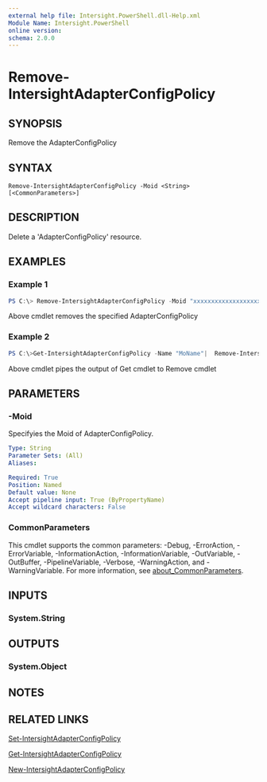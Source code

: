 ```yaml
---
external help file: Intersight.PowerShell.dll-Help.xml
Module Name: Intersight.PowerShell
online version:
schema: 2.0.0
---
```


# Remove-IntersightAdapterConfigPolicy

## SYNOPSIS
Remove the AdapterConfigPolicy

## SYNTAX

```
Remove-IntersightAdapterConfigPolicy -Moid <String> [<CommonParameters>]
```

## DESCRIPTION
Delete a &apos;AdapterConfigPolicy&apos; resource.

## EXAMPLES

### Example 1
```powershell
PS C:\> Remove-IntersightAdapterConfigPolicy -Moid "xxxxxxxxxxxxxxxxxxxxxxxxxxx"
```
Above cmdlet removes the specified AdapterConfigPolicy 

### Example 2
```powershell
PS C:\>Get-IntersightAdapterConfigPolicy -Name "MoName"|  Remove-IntersightAdapterConfigPolicy
```
Above cmdlet pipes the output of Get cmdlet to Remove cmdlet

## PARAMETERS

### -Moid
Specifyies the Moid of AdapterConfigPolicy.

```yaml
Type: String
Parameter Sets: (All)
Aliases:

Required: True
Position: Named
Default value: None
Accept pipeline input: True (ByPropertyName)
Accept wildcard characters: False
```

### CommonParameters
This cmdlet supports the common parameters: -Debug, -ErrorAction, -ErrorVariable, -InformationAction, -InformationVariable, -OutVariable, -OutBuffer, -PipelineVariable, -Verbose, -WarningAction, and -WarningVariable. For more information, see [about_CommonParameters](http://go.microsoft.com/fwlink/?LinkID=113216).

## INPUTS

### System.String

## OUTPUTS

### System.Object
## NOTES

## RELATED LINKS

[Set-IntersightAdapterConfigPolicy](./Set-IntersightAdapterConfigPolicy.md)

[Get-IntersightAdapterConfigPolicy](./Get-IntersightAdapterConfigPolicy.md)

[New-IntersightAdapterConfigPolicy](./New-IntersightAdapterConfigPolicy.md)

